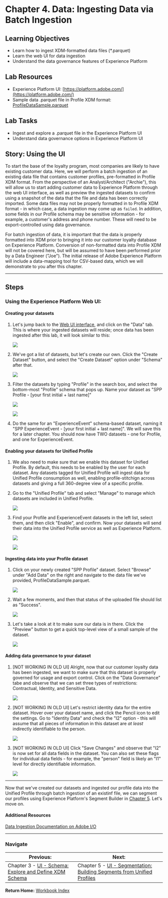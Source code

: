 # Chapter 4. Data: Ingesting Data via Batch Ingestion

## Learning Objectives

- Learn how to ingest XDM-formatted data files (*.parquet)
- Learn the web UI for data ingestion
- Understand the data governance features of Experience Platform

## Lab Resources

- Experience Platform UI: [https://platform.adobe.com/](https://platform.adobe.com/)
- Sample data .parquet file in Profile XDM format: [ProfileDataSample.parquet](../data/ProfileDataSample.parquet)

## Lab Tasks

- Ingest and explore a .parquet file in the Experience Platform UI
- Understand data governance options in Experience Platform UI

## Story: Using the UI

To start the base of the loyalty program, most companies are likely to have existing customer data. Here, we will perform a batch ingestion of an existing data file that contains customer profiles, pre-formatted in Profile XDM format. From the perspective of an Analyst/Architect ("Archie"), this will allow us to start adding customer data to Experience Platform through the web UI interface, as well as preview the ingested datasets to confirm using a snapshot of the data that the file and data has been correctly imported. Some data files may not be properly formatted in to Profile XDM format - in which case, a data ingestion may come up as `failed`. In addition, some fields in our Profile schema may be sensitive information - for example, a customer's address and phone number. These will need to be export-controlled using data governance.

For batch ingestion of data, it is important that the data is properly formatted into XDM prior to bringing it into our customer loyalty database on Experience Platform. Conversion of non-formatted data into Profile XDM will not be covered here, but will be assumed to have been performed prior by a Data Engineer ("Joe"). The initial release of Adobe Experience Platform will include a data-mapping tool for CSV-based data, which we will demonstrate to you after this chapter.

---

## Steps

### Using the Experience Platform Web UI:

#### Creating your datasets

1. Let's jump back to the [Web UI interface](https://platform.adobe.com), and click on the "Data" tab. This is where your ingested datasets will reside; once data has been ingested after this lab, it will look similar to this:

   ![](../images/chapter-4/ui-1-dataset_list.png)

1. We've got a list of datasets, but let's create our own. Click the "Create Dataset" button, and select the "Create Dataset" option under "Schema" after that.

   ![](../images/chapter-4/ui-2-dataset_creation.png)

1. Filter the datasets by typing "Profile" in the search box, and select the bottom-most "Profile" schema that pops up. Name your dataset as "SPP Profile - [your first initial + last name]"

   ![](../images/chapter-4/ui-2-dataset_creation2.png)

   ![](../images/chapter-4/ui-2-dataset_creation3.png)

1. Do the same for an "ExperienceEvent" schema-based dataset, naming it "SPP ExperienceEvent - [your first initial + last name]". We will save this for a later chapter. You should now have TWO datasets - one for Profile, and one for ExperienceEvent.

#### Enabling your datasets for Unified Profile

1. We also need to make sure that we enable this dataset for Unified Profile. By default, this needs to be enabled by the user for each dataset. Any datasets tagged for Unified Profile will ingest data for Unified Profile consumption as well, enabling profile-stitchign across datasets and giving a full 360-degree view of a specific profile.

1. Go to the "Unified Profile" tab and select "Manage" to manage which datasets are included in Unified Profile.

   ![](../images/chapter-4/ui-4-unifiedprofile-1.png)

1. Find your Profile and ExperienceEvent datasets in the left list, select them, and then click "Enable", and confirm. Now your datasets will send their data into the Unified Profile service as well as Experience Platform.

   ![](../images/chapter-4/ui-4-unifiedprofile-2.png)

   ![](../images/chapter-4/ui-4-unifiedprofile-3.png)

#### Ingesting data into your Profile dataset

1. Click on your newly created "SPP Profile" dataset. Select "Browse" under "Add Data" on the right and navigate to the data file we've provided, ProfileDataSample.parquet.

   ![](../images/chapter-4/ui-2-dataset_creation4.png)

1. Wait a few moments, and then that status of the uploaded file should list as "Success".

   ![](../images/chapter-4/ui-2-dataset_creation5.png)

1. Let's take a look at it to make sure our data is in there. Click the "Preview" button to get a quick top-level view of a small sample of the dataset.

   ![](../images/chapter-4/ui-3-dataset_preview.png)
   
#### Adding data governance to your dataset   

1. [NOT WORKING IN OLD UI] Alright, now that our customer loyalty data has been ingested, we want to make sure that this dataset is properly governed for usage and export control. Click on the "Data Governance" tabe and observe that we can set three types of restrictions: Contractual, Identity, and Sensitive Data.

   ![](../images/chapter-4/ui-5-data_governance.png)

1. [NOT WORKING IN OLD UI] Let's restrict identity data for the entire dataset. Hover over your dataset name, and click the Pencil icon to edit the settings. Go to "Identity Data" and check the "I2" option - this will assume that all pieces of information in this dataset are _at least_ indirectly identifiable to the person.

   ![](../images/chapter-4/ui-6-data_governance_flag.png)

1. [NOT WORKING IN OLD UI] Click "Save Changes" and observe that "I2" is now set for all data fields in the dataset. You can also set these flags for individual data fields - for example, the "person" field is likely an "I1" level for directly identifiable information.

   ![](../images/chapter-4/ui-7-data_governance_set.png)

---

Now that we've created our datasets and ingested our profile data into the Unified Profile through batch ingestion of an existinf file, we can segment our profiles using Experience Platform's Segment Builder in [Chapter 5](chapter-5.md). Let's move on.

#### Additional Resources

[Data Ingestion Documentation on Adobe I/O](https://www.adobe.io/apis/experienceplatform/home/data-ingestion.html)

---

### Navigate

|**Previous:**|**Next:**|
|---|---|
|Chapter 3 - [UI - Schema: Explore and Define XDM Schema](chapter-3.md)|Chapter 5 - [UI - Segmentation: Building Segments from Unified Profiles](chapter-5.md)|

**Return Home:** [Workbook Index](../README.md)
